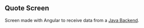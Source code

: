 ## Quote Screen

Screen made with Angular to receive data from a [Java Backend](https://github.com/lucasmihara/Quote-screen).
